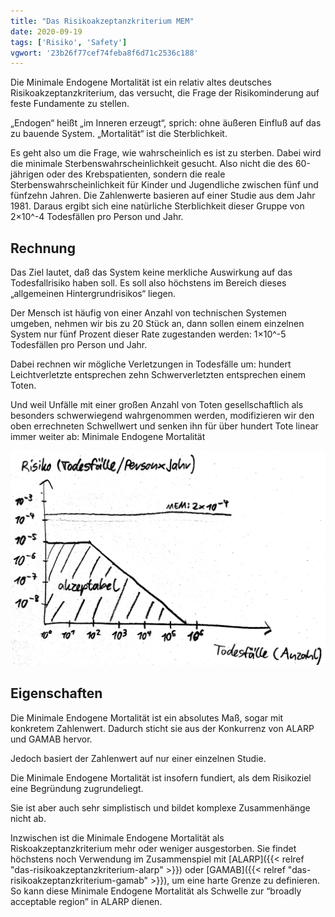 ```yaml
---
title: "Das Risikoakzeptanzkriterium MEM"
date: 2020-09-19
tags: ['Risiko', 'Safety']
vgwort: '23b26f77cef74feba8f6d71c2536c188'
---
```

Die Minimale Endogene Mortalität ist ein relativ altes deutsches Risikoakzeptanzkriterium, das versucht, die Frage der Risikominderung auf feste Fundamente zu stellen.

„Endogen“ heißt „im Inneren erzeugt“, sprich: ohne äußeren Einfluß auf das zu bauende System. „Mortalität“ ist die Sterblichkeit.

Es geht also um die Frage, wie wahrscheinlich es ist zu sterben. Dabei wird die minimale Sterbenswahrscheinlichkeit gesucht. Also nicht die des 60-jährigen oder des Krebspatienten, sondern die reale Sterbenswahrscheinlichkeit für Kinder und Jugendliche zwischen fünf und fünfzehn Jahren. Die Zahlenwerte basieren auf einer Studie aus dem Jahr 1981. Daraus ergibt sich eine natürliche Sterblichkeit dieser Gruppe von 2×10^-4 Todesfällen pro Person und Jahr.

## Rechnung

Das Ziel lautet, daß das System keine merkliche Auswirkung auf das Todesfallrisiko haben soll. Es soll also höchstens im Bereich dieses „allgemeinen Hintergrundrisikos“ liegen.

Der Mensch ist häufig von einer Anzahl von technischen Systemen umgeben, nehmen wir bis zu 20 Stück an, dann sollen einem einzelnen System nur fünf Prozent dieser Rate zugestanden werden: 1×10^-5 Todesfällen pro Person und Jahr.

Dabei rechnen wir mögliche Verletzungen in Todesfälle um: hundert Leichtverletzte entsprechen zehn Schwerverletzten entsprechen einem Toten.

Und weil Unfälle mit einer großen Anzahl von Toten gesellschaftlich als besonders schwerwiegend wahrgenommen werden, modifizieren wir den oben errechneten Schwellwert und senken ihn für über hundert Tote linear immer weiter ab:
Minimale Endogene Mortalität

![](MEM-scaled.jpg)

## Eigenschaften

Die Minimale Endogene Mortalität ist ein absolutes Maß, sogar mit konkretem Zahlenwert. Dadurch sticht sie aus der Konkurrenz von ALARP und GAMAB hervor.

Jedoch basiert der Zahlenwert auf nur einer einzelnen Studie.

Die Minimale Endogene Mortalität ist insofern fundiert, als dem Risikoziel eine Begründung zugrundeliegt.

Sie ist aber auch sehr simplistisch und bildet komplexe Zusammenhänge nicht ab.

Inzwischen ist die Minimale Endogene Mortalität als Riskoakzeptanzkriterium mehr oder weniger ausgestorben. Sie findet höchstens noch Verwendung im Zusammenspiel mit [ALARP]({{< relref "das-risikoakzeptanzkriterium-alarp" >}}) oder [GAMAB]({{< relref "das-risikoakzeptanzkriterium-gamab" >}}), um eine harte Grenze zu definieren. So kann diese Minimale Endogene Mortalität als Schwelle zur “broadly acceptable region” in ALARP dienen.
